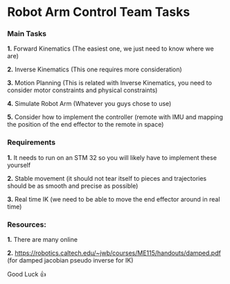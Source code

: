 # Robot Arm Control Team Tasks

### Main Tasks

**1.** Forward Kinematics (The easiest one, we just need to know where we are)

**2.** Inverse Kinematics (This one requires more consideration)

**3.** Motion Planning (This is related with Inverse Kinematics, you need to consider motor constraints and physical constraints)

**4.** Simulate Robot Arm (Whatever you guys chose to use)

**5.** Consider how to implement the controller (remote with IMU and mapping the position of the end effector to the remote in space)

### Requirements

**1.** It needs to run on an STM 32 so you will likely have to implement these yourself

**2.** Stable movement (it should not tear itself to pieces and trajectories should be as smooth and precise as possible)

**3.** Real time IK (we need to be able to move the end effector around in real time)

### Resources:

**1.** There are many online

**2.** https://robotics.caltech.edu/~jwb/courses/ME115/handouts/damped.pdf (for damped jacobian pseudo inverse for IK)

Good Luck 👍
